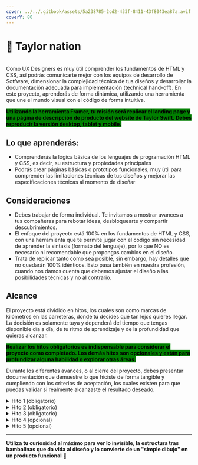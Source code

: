 ```yaml
---
cover: ../../.gitbook/assets/5a238785-2cd2-433f-8411-43f8043ea87a.avif
coverY: 80
---
```


# 👑 Taylor nation



\
Como UX Designers es muy útil comprender los fundamentos de HTML y CSS, así podrás comunicarte mejor con los equipos de desarrollo de Sotfware, dimensionar la complejidad técnica de tus diseños y desarrollar la documentación adecuada para implementación (technical hand-off). En este proyecto, aprenderás de forma dinámica, utilizando una herramienta que une el mundo visual con el código de forma intuitiva.

<mark style="background-color:green;">**Utilizando la herramienta Framer, tu misión será replicar el landing page y una página de descripción de producto del website de Taylor Swift. Debes reproducir la versión desktop, tablet y mobile.**</mark>



## Lo que aprenderás:

* Comprenderás la lógica básica de los lenguajes de programación HTML y CSS, es decir, su estructura y propiedades principales
* Podrás crear páginas básicas o prototipos funcionales, muy útil para comprender las limitaciones técnicas de tus diseños y mejorar las especificaciones técnicas al momento de diseñar



## Consideraciones

* Debes trabajar de forma individual. Te invitamos a mostrar avances a tus compañeras para rebotar ideas, desbloquearte y compartir descubrimientos.
* El enfoque del proyecto está 100% en los fundamentos de HTML y CSS, con una herramienta que te permite jugar con el código sin necesidad de aprender la sintaxis (formato del lenguaje), por lo que NO es necesario ni recomendable que propongas cambios en el diseño.
* Trata de replicar tanto como sea posible, sin embargo, hay detalles que no quedarán 100% idénticos. Esto pasa también en nuestra profesión, cuando nos damos cuenta que debemos ajustar el diseño a las posibilidades técnicas y no al contrario.



## Alcance

El proyecto está dividido en hitos, los cuales son como marcas de kilómetros en las carreteras, donde tú decides qué tan lejos quieres llegar. La decisión es solamente tuya y dependerá del tiempo que tengas disponible día a día, de tu ritmo de aprendizaje y de la profundidad que quieras alcanzar.

<mark style="background-color:green;">**Realizar los hitos obligatorios es indispensable para considerar el proyecto como completado. Los demás hitos son opcionales y están para profundizar alguna habilidad o explorar otras áreas.**</mark>

Durante los diferentes avances, o al cierre del proyecto, debes presentar documentación que demuestre lo que hiciste de forma tangible y cumpliendo con los criterios de aceptación, los cuales existen para que puedas validar si realmente alcanzaste el resultado deseado.

<details>

<summary>Hito 1 (obligatorio)</summary>

El primer gran paso consiste en comprender los conceptos básicos sobre HTML y CSS.

**Criterios de aceptación:**

1. Documentación donde expliques en qué consiste el HTML y CSS, las principales características y propiedades de sus elementos, así como las propiedades del “flexbox layout”.
2. Utilizando la herramienta de “inspeccionar” del navegador que prefieras, crear un un diagrama de la página web indicando el contenido del Document Object Model (DOM).



</details>

<details>

<summary>Hito 2 (obligatorio)</summary>

Ahora es momento de replicar el sitio web utilizando [Framer](https://www.framer.com/).

**Criterios de aceptación:**

1. Replica el “header” y el “footer” del “homepage” utilizando la funcionalidad de Páginas y Navegación. Utiliza los diseños predefinidos en Framer y personalízalos.
2. Debes incluir la tipografía utilizada en el sitio web original, puedes encontrar y descargar una versión gratuita.
3. Configura los “breaking points” y asegúrate que el “header” y el “footer” se adaptan a dichos tamaños.
4. Al replicar las propiedades visuales, debes utilizar estilos y variables cuando sea posible o necesario.

</details>

<details>

<summary>Hito 3 (obligatorio)</summary>

Una vez tengas lista la navegación, completa el sitio replicando todo el contenido del “homepage”.

**Criterios de aceptación:**

1. Incluye las 5 secciones completas para la versión desktop.&#x20;
2. Ajusta las versiones para mobile y tablet (“responsive”).
3. Es posible navegar entre secciones ("homepage" y descripción de producto).
4. Los componentes replican las interacciones lo más realista posible (hover, active, etc.)

</details>

<details>

<summary>Hito 4 (opcional)</summary>

Listo el “homepage”, podemos pasar a replicar la página de descripción del producto.

**Criterios de aceptación:**

1. Incluye las 4 secciones completas para la versión desktop.&#x20;
2. Ajusta las versiones para mobile y tablet (“responsive”).
3. Es posible navegar entre secciones ("homepage" y descripción de producto).
4. Los componentes replican las interacciones lo más realista posible (hover, active, etc.)

</details>

<details>

<summary>Hito 5 (opcional)</summary>

Si quieres llevarlo a otro nivel, experimenta con funciones un poco más avanzadas.

**Criterios de aceptación:**

1. Replica el formulario de “Sign Up”.
2. Agrega etiquetas de accesibilidad a los diferentes elementos de HTML.
3. Carga los productos de forma dinámica utilizando la funcionalidad de CMS.

</details>

***

**Utiliza tu curiosidad al máximo para ver lo invisible, la estructura tras bambalinas que da vida al diseño y lo convierte de un "simple dibujo" en un producto funcional** :ghost:&#x20;
